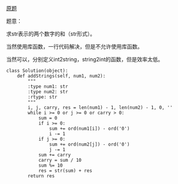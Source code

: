 [原题](https://leetcode.com/problems/add-strings/)

题意：

求str表示的两个数字的和（str形式）。


当然使用库函数，一行代码解决，但是不允许使用库函数。

当然可以，分别定义int2string，string2int的函数，但是效率太低。

```
class Solution(object):
    def addStrings(self, num1, num2):
        """
        :type num1: str
        :type num2: str
        :rtype: str
        """
        i, j, carry, res = len(num1) - 1, len(num2) - 1, 0, ''
        while i >= 0 or j >= 0 or carry > 0:
            sum = 0
            if i >= 0:
                sum += ord(num1[i]) - ord('0')
                i -= 1
            if j >= 0:
                sum += ord(num2[j]) - ord('0')
                j -= 1
            sum += carry
            carry = sum / 10
            sum %= 10
            res = str(sum) + res
        return res
```

